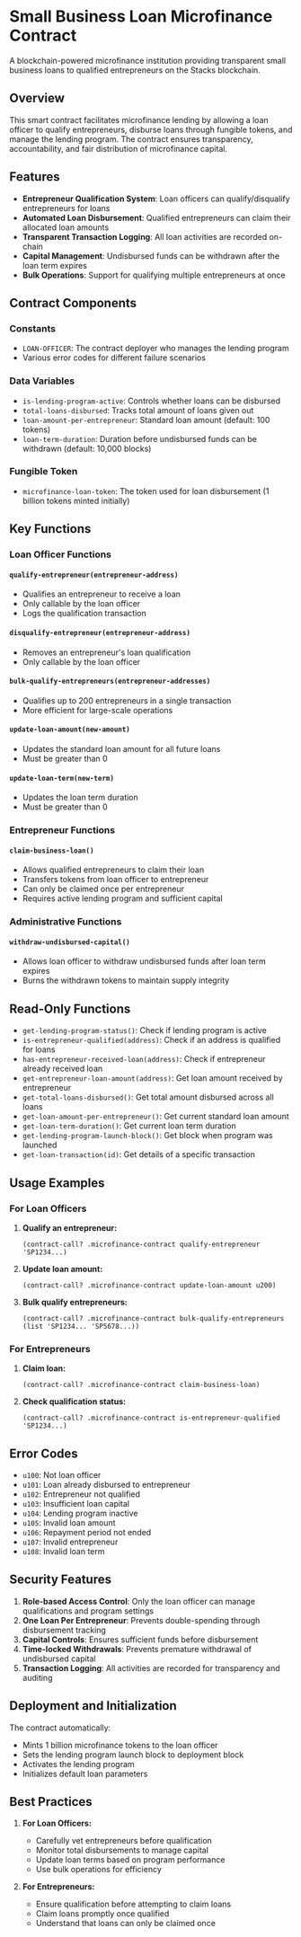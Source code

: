 # Small Business Loan Microfinance Contract

A blockchain-powered microfinance institution providing transparent small business loans to qualified entrepreneurs on the Stacks blockchain.

## Overview

This smart contract facilitates microfinance lending by allowing a loan officer to qualify entrepreneurs, disburse loans through fungible tokens, and manage the lending program. The contract ensures transparency, accountability, and fair distribution of microfinance capital.

## Features

- **Entrepreneur Qualification System**: Loan officers can qualify/disqualify entrepreneurs for loans
- **Automated Loan Disbursement**: Qualified entrepreneurs can claim their allocated loan amounts
- **Transparent Transaction Logging**: All loan activities are recorded on-chain
- **Capital Management**: Undisbursed funds can be withdrawn after the loan term expires
- **Bulk Operations**: Support for qualifying multiple entrepreneurs at once

## Contract Components

### Constants

- `LOAN-OFFICER`: The contract deployer who manages the lending program
- Various error codes for different failure scenarios

### Data Variables

- `is-lending-program-active`: Controls whether loans can be disbursed
- `total-loans-disbursed`: Tracks total amount of loans given out
- `loan-amount-per-entrepreneur`: Standard loan amount (default: 100 tokens)
- `loan-term-duration`: Duration before undisbursed funds can be withdrawn (default: 10,000 blocks)

### Fungible Token

- `microfinance-loan-token`: The token used for loan disbursement (1 billion tokens minted initially)

## Key Functions

### Loan Officer Functions

#### `qualify-entrepreneur(entrepreneur-address)`
- Qualifies an entrepreneur to receive a loan
- Only callable by the loan officer
- Logs the qualification transaction

#### `disqualify-entrepreneur(entrepreneur-address)`
- Removes an entrepreneur's loan qualification
- Only callable by the loan officer

#### `bulk-qualify-entrepreneurs(entrepreneur-addresses)`
- Qualifies up to 200 entrepreneurs in a single transaction
- More efficient for large-scale operations

#### `update-loan-amount(new-amount)`
- Updates the standard loan amount for all future loans
- Must be greater than 0

#### `update-loan-term(new-term)`
- Updates the loan term duration
- Must be greater than 0

### Entrepreneur Functions

#### `claim-business-loan()`
- Allows qualified entrepreneurs to claim their loan
- Transfers tokens from loan officer to entrepreneur
- Can only be claimed once per entrepreneur
- Requires active lending program and sufficient capital

### Administrative Functions

#### `withdraw-undisbursed-capital()`
- Allows loan officer to withdraw undisbursed funds after loan term expires
- Burns the withdrawn tokens to maintain supply integrity

## Read-Only Functions

- `get-lending-program-status()`: Check if lending program is active
- `is-entrepreneur-qualified(address)`: Check if an address is qualified for loans
- `has-entrepreneur-received-loan(address)`: Check if entrepreneur already received loan
- `get-entrepreneur-loan-amount(address)`: Get loan amount received by entrepreneur
- `get-total-loans-disbursed()`: Get total amount disbursed across all loans
- `get-loan-amount-per-entrepreneur()`: Get current standard loan amount
- `get-loan-term-duration()`: Get current loan term duration
- `get-lending-program-launch-block()`: Get block when program was launched
- `get-loan-transaction(id)`: Get details of a specific transaction

## Usage Examples

### For Loan Officers

1. **Qualify an entrepreneur:**
   ```clarity
   (contract-call? .microfinance-contract qualify-entrepreneur 'SP1234...)
   ```

2. **Update loan amount:**
   ```clarity
   (contract-call? .microfinance-contract update-loan-amount u200)
   ```

3. **Bulk qualify entrepreneurs:**
   ```clarity
   (contract-call? .microfinance-contract bulk-qualify-entrepreneurs (list 'SP1234... 'SP5678...))
   ```

### For Entrepreneurs

1. **Claim loan:**
   ```clarity
   (contract-call? .microfinance-contract claim-business-loan)
   ```

2. **Check qualification status:**
   ```clarity
   (contract-call? .microfinance-contract is-entrepreneur-qualified 'SP1234...)
   ```

## Error Codes

- `u100`: Not loan officer
- `u101`: Loan already disbursed to entrepreneur
- `u102`: Entrepreneur not qualified
- `u103`: Insufficient loan capital
- `u104`: Lending program inactive
- `u105`: Invalid loan amount
- `u106`: Repayment period not ended
- `u107`: Invalid entrepreneur
- `u108`: Invalid loan term

## Security Features

1. **Role-based Access Control**: Only the loan officer can manage qualifications and program settings
2. **One Loan Per Entrepreneur**: Prevents double-spending through disbursement tracking
3. **Capital Controls**: Ensures sufficient funds before disbursement
4. **Time-locked Withdrawals**: Prevents premature withdrawal of undisbursed capital
5. **Transaction Logging**: All activities are recorded for transparency and auditing

## Deployment and Initialization

The contract automatically:
- Mints 1 billion microfinance tokens to the loan officer
- Sets the lending program launch block to deployment block
- Activates the lending program
- Initializes default loan parameters

## Best Practices

1. **For Loan Officers:**
   - Carefully vet entrepreneurs before qualification
   - Monitor total disbursements to manage capital
   - Update loan terms based on program performance
   - Use bulk operations for efficiency

2. **For Entrepreneurs:**
   - Ensure qualification before attempting to claim loans
   - Claim loans promptly once qualified
   - Understand that loans can only be claimed once

